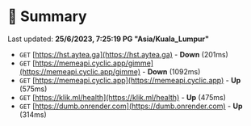 # 📖 Summary
Last updated: **25/6/2023, 7:25:19 PG "Asia/Kuala_Lumpur"**

- `GET` [https://hst.aytea.ga](https://hst.aytea.ga) - **Down** (201ms)
- `GET` [https://memeapi.cyclic.app/gimme](https://memeapi.cyclic.app/gimme) - **Down** (1092ms)
- `GET` [https://memeapi.cyclic.app](https://memeapi.cyclic.app) - **Up** (575ms)
- `GET` [https://klik.ml/health](https://klik.ml/health) - **Up** (475ms)
- `GET` [https://dumb.onrender.com](https://dumb.onrender.com) - **Up** (314ms)
